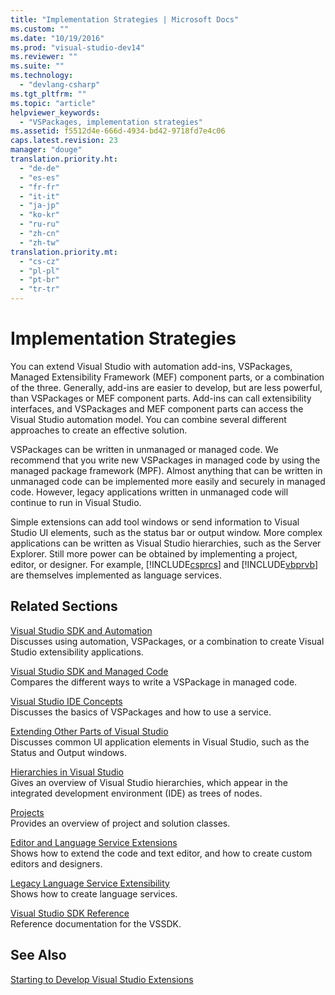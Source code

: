 ```yaml
---
title: "Implementation Strategies | Microsoft Docs"
ms.custom: ""
ms.date: "10/19/2016"
ms.prod: "visual-studio-dev14"
ms.reviewer: ""
ms.suite: ""
ms.technology: 
  - "devlang-csharp"
ms.tgt_pltfrm: ""
ms.topic: "article"
helpviewer_keywords: 
  - "VSPackages, implementation strategies"
ms.assetid: f5512d4e-666d-4934-bd42-9718fd7e4c06
caps.latest.revision: 23
manager: "douge"
translation.priority.ht: 
  - "de-de"
  - "es-es"
  - "fr-fr"
  - "it-it"
  - "ja-jp"
  - "ko-kr"
  - "ru-ru"
  - "zh-cn"
  - "zh-tw"
translation.priority.mt: 
  - "cs-cz"
  - "pl-pl"
  - "pt-br"
  - "tr-tr"
---
```

# Implementation Strategies
You can extend Visual Studio with automation add-ins, VSPackages, Managed Extensibility Framework (MEF) component parts, or a combination of the three. Generally, add-ins are easier to develop, but are less powerful, than VSPackages or MEF component parts. Add-ins can call extensibility interfaces, and VSPackages and MEF component parts can access the Visual Studio automation model. You can combine several different approaches to create an effective solution.  
  
 VSPackages can be written in unmanaged or managed code. We recommend that you write new VSPackages in managed code by using the managed package framework (MPF). Almost anything that can be written in unmanaged code can be implemented more easily and securely in managed code. However, legacy applications written in unmanaged code will continue to run in Visual Studio.  
  
 Simple extensions can add tool windows or send information to Visual Studio UI elements, such as the status bar or output window. More complex applications can be written as Visual Studio hierarchies, such as the Server Explorer. Still more power can be obtained by implementing a project, editor, or designer. For example, [!INCLUDE[csprcs](../data-tools/includes/csprcs_md.md)] and [!INCLUDE[vbprvb](../code-quality/includes/vbprvb_md.md)] are themselves implemented as language services.  
  
## Related Sections  
 [Visual Studio SDK and Automation](../Topic/Visual%20Studio%20SDK%20and%20Automation.md)  
 Discusses using automation, VSPackages, or a combination to create Visual Studio extensibility applications.  
  
 [Visual Studio SDK and Managed Code](../misc/visual-studio-sdk-and-managed-code.md)  
 Compares the different ways to write a VSPackage in managed code.  
  
 [Visual Studio IDE Concepts](../misc/visual-studio-ide-concepts.md)  
 Discusses the basics of VSPackages and how to use a service.  
  
 [Extending Other Parts of Visual Studio](../extensibility/extending-other-parts-of-visual-studio.md)  
 Discusses common UI application elements in Visual Studio, such as the Status and Output windows.  
  
 [Hierarchies in Visual Studio](../extensibility-internals/hierarchies-in-visual-studio.md)  
 Gives an overview of Visual Studio hierarchies, which appear in the integrated development environment (IDE) as trees of nodes.  
  
 [Projects](../extensibility-internals/projects.md)  
 Provides an overview of project and solution classes.  
  
 [Editor and Language Service Extensions](../extensibility/editor-and-language-service-extensions.md)  
 Shows how to extend the code and text editor, and how to create custom editors and designers.  
  
 [Legacy Language Service Extensibility](../extensibility-internals/legacy-language-service-extensibility.md)  
 Shows how to create language services.  
  
 [Visual Studio SDK Reference](../extensibility/visual-studio-sdk-reference.md)  
 Reference documentation for the VSSDK.  
  
## See Also  
 [Starting to Develop Visual Studio Extensions](../extensibility/starting-to-develop-visual-studio-extensions.md)